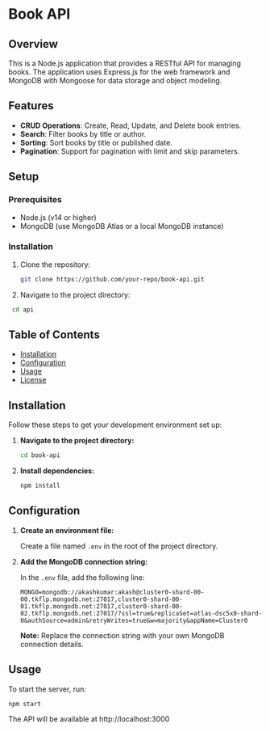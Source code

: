 # Book API

## Overview

This is a Node.js application that provides a RESTful API for managing books. The application uses Express.js for the web framework and MongoDB with Mongoose for data storage and object modeling.

## Features

- **CRUD Operations**: Create, Read, Update, and Delete book entries.
- **Search**: Filter books by title or author.
- **Sorting**: Sort books by title or published date.
- **Pagination**: Support for pagination with limit and skip parameters.

## Setup

### Prerequisites

- Node.js (v14 or higher)
- MongoDB (use MongoDB Atlas or a local MongoDB instance)

### Installation

1. Clone the repository:
   ```bash
   git clone https://github.com/your-repo/book-api.git


2. Navigate to the project directory:
  ```bash
   cd api
   ```

## Table of Contents

- [Installation](#installation)
- [Configuration](#configuration)
- [Usage](#usage)
- [License](#license)

## Installation

Follow these steps to get your development environment set up:

1. **Navigate to the project directory:**

    ```bash
    cd book-api
    ```

2. **Install dependencies:**

    ```bash
    npm install
    ```

## Configuration

1. **Create an environment file:**

    Create a file named `.env` in the root of the project directory.

2. **Add the MongoDB connection string:**

    In the `.env` file, add the following line:

    ```env
    MONGO=mongodb://akashkumar:akash@cluster0-shard-00-00.tkflp.mongodb.net:27017,cluster0-shard-00-01.tkflp.mongodb.net:27017,cluster0-shard-00-02.tkflp.mongodb.net:27017/?ssl=true&replicaSet=atlas-dsc5x0-shard-0&authSource=admin&retryWrites=true&w=majority&appName=Cluster0
    ```

    **Note:** Replace the connection string with your own MongoDB connection details.

## Usage

To start the server, run:

```bash
npm start
```

The API will be available at http://localhost:3000